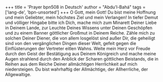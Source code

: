 +++
title = 'Prayer bpn508 in Deutsch'
author = "Abdu'l-Bahá"
tags = ['lang-de', 'bpn-unsorted']
+++
O Gott, mein Gott! Du bist meine Hoffnung und mein Geliebter, mein höchstes Ziel und mein Verlangen! In tiefer Demut und völliger Hingabe bitte ich Dich, mache mich zum Minarett Deiner Liebe in Deinem Lande, zur Leuchte Deines Wissens unter Deinen Geschöpfen und zu einem Banner göttlicher Großmut in Deinem Reiche.
Zähle mich zu solchen Deiner Diener, die von allem losgelöst sind außer Dir, die geheiligt sind von den vergänglichen Dingen dieser Welt, gefeit gegen die Einflüsterungen der Vertreter eitlen Wahns.
Weite mein Herz vor Freude durch den Geist der Bestätigung aus Deinem Königreich und mache meine Augen strahlend durch den Anblick der Scharen göttlichen Beistands, die in Reihen aus dem Reiche Deiner allmächtigen Herrlichkeit auf mich niedersteigen.
Du bist wahrhaftig der Allmächtige, der Allherrliche, der Allgewaltige.
